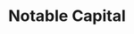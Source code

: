 ---
layout: firm_page
title: "Notable Capital"
id: "ggvc.com"
permalink: "/notablecapitalggvc.com/"
website: "https://www.ggvc.com"
offices: "San Francisco (United States), New York (United States), Menlo Park (United States)"
investment_stages: "Seed, Series A, Series B, Series C"
portfolio_companies: "Ibotta, Monte Carlo, Streamlit, Stori, Arteria, Slice, Realm, Vercel, Poshmark, Jam, Homebase, Affirm, Airbnb"
portfolio_link: "https://www.ggvc.com/companies/"
investment_markets: "Infrastructure, DevTools, Cybersecurity, Fintech, Commerce"
founded_year: "2000"
description: "Notable Capital backs notable founders pursuing world-changing ideas. They partner with founders to scale from an idea to a global business, providing unmatched support through their investing and platform teams. With a 20+ year history, they've invested in generation-defining tech companies."
linkedin: "https://www.linkedin.com/company/notablecapital/"
twitter: "https://twitter.com/notablecap"
instagram: ""
team_page: "https://www.ggvc.com/us-team/"
investor_type: "Venture Capital"
crunchbase: ""
pitchbook: ""

# SEO Optimization
meta_title: "Notable Capital - VC Firm - projectstartups.com"
meta_description: "Notable Capital, Notable Capital backs notable founders pursuing world-changing ideas. They partner with founders to scale from an idea to a global business, providing..."
meta_keywords: "Notable Capital, Infrastructure, DevTools, Cybersecurity, Fintech, Commerce, VC firm, venture capital, startup investor, projectstartups.com"
canonical_url: "https://vc.projectstartups.com/notablecapitalggvc.com/"
---